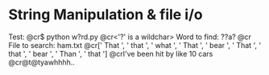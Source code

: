 # String Manipulation & file i/o

Test:
@cr$ python w\?rd.py
@cr<'?' is a wildchar> Word to find: ??a?
@cr<inside pwd> File to search: ham.txt
@cr[' That ', ' that ', ' what ', ' That ', ' bear ', ' That ', ' that ', ' bear ', ' Than ', ' that ']
@crI've been hit by like 10 cars
@cr@t@tyawhhhh.. <two deers at a bar>
